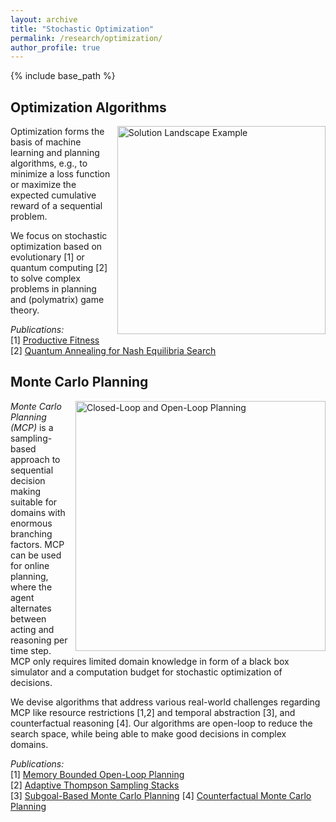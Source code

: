```yaml
---
layout: archive
title: "Stochastic Optimization"
permalink: /research/optimization/
author_profile: true
---
```


{% include base_path %}

## Optimization Algorithms

<img src="https://thomyphan.github.io/images/research/solution_landscape_example.png" title="Optimization Problem with Multiple Optima" style="float:right; width:250pt;padding-left:10px;"  alt="Solution Landscape Example"/>

Optimization forms the basis of machine learning and planning algorithms, e.g., to minimize a loss function or maximize the expected cumulative reward of a sequential problem.

We focus on stochastic optimization based on evolutionary [1] or quantum computing [2] to solve complex problems in planning and (polymatrix) game theory.

*Publications:*  
[1] [Productive Fitness](https://thomyphan.github.io/publication/2021-01-01-naco-gabor)  
[2] [Quantum Annealing for Nash Equilibria Search](https://thomyphan.github.io/publication/2020-08-01-iccs-roch)

## Monte Carlo Planning

<img src="https://thomyphan.github.io/images/research/open_loop_planning.png" style="float:right; width:300pt;padding-left:10px;" title="Closed-Loop and Open-Loop Planning" alt="Closed-Loop and Open-Loop Planning"/>

*Monte Carlo Planning (MCP)* is a sampling-based approach to sequential decision making suitable for domains with enormous branching factors. MCP can be used for online planning, where the agent alternates between acting and reasoning per time step. MCP only requires limited domain knowledge in form of a black box simulator and a computation budget for stochastic optimization of decisions.

We devise algorithms that address various real-world challenges regarding MCP like resource restrictions [1,2] and temporal abstraction [3], and counterfactual reasoning [4]. Our algorithms are open-loop to reduce the search space, while being able to make good decisions in complex domains.

*Publications:*  
[1] [Memory Bounded Open-Loop Planning](https://thomyphan.github.io/publication/2019-02-01-aaai-phan)  
[2] [Adaptive Thompson Sampling Stacks](https://thomyphan.github.io/publication/2019-08-01-ijcai-phan)  
[3] [Subgoal-Based Monte Carlo Planning](https://thomyphan.github.io/publication/2019-08-01-ijcai-gabor)
[4] [Counterfactual Monte Carlo Planning](https://thomyphan.github.io/publication/2025-02-01-aaai-phan2)   
